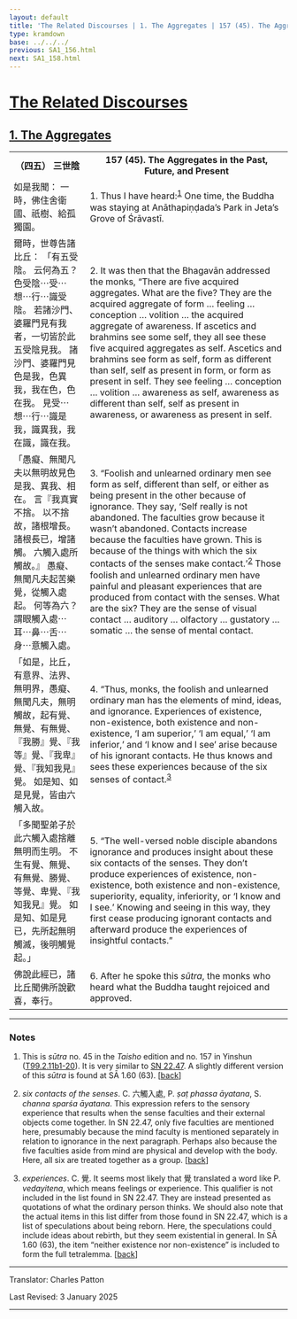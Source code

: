 ```yaml
---
layout: default
title: 'The Related Discourses | 1. The Aggregates | 157 (45). The Aggregates in the Past, Future, and Present'
type: kramdown
base: ../../../
previous: SA1_156.html
next: SA1_158.html
---
```


<h1><a href='../index.html'>The Related Discourses</a></h1>
<h2><a href='index.html'>1. The Aggregates</a></h2>

<table class="trans">
  <th class='ch'>（四五） 三世陰</th>
  <th class='en'>157 (45). The Aggregates in the Past, Future, and Present</th>
  <tr>
    <td class='ch' title='t99.2.11b1'>如是我聞： 一時，佛住舍衛國、祇樹、給孤獨園。</td>
    <td id='p1'>1. Thus I have heard:<sup id="ref1"><a href="#n1">1</a></sup> One time, the Buddha was staying at Anāthapiṇḍada’s Park in Jeta’s Grove of Śrāvastī.</td>
  </tr>
  <tr>
    <td class='ch' title='t99.2.11b2'>爾時，世尊告諸比丘： 「有五受陰。 云何為五？ 色受陰⋯受⋯想⋯行⋯識受陰。 若諸沙門、婆羅門見有我者，一切皆於此五受陰見我。 諸沙門、婆羅門見色是我，色異我，我在色，色在我。 見受⋯想⋯行⋯識是我，識異我，我在識，識在我。</td>
    <td id='p2'>2. It was then that the Bhagavān addressed the monks, “There are five acquired aggregates. What are the five? They are the acquired aggregate of form … feeling … conception … volition … the acquired aggregate of awareness. If ascetics and brahmins see some self, they all see these five acquired aggregates as self. Ascetics and brahmins see form as self, form as different than self, self as present in form, or form as present in self. They see feeling … conception … volition … awareness as self, awareness as different than self, self as present in awareness, or awareness as present in self.</td>
  </tr>
  <tr>
    <td class='ch' title='t99.2.11b7'>「愚癡、無聞凡夫以無明故見色是我、異我、相在。 言『我真實不捨。 以不捨故，諸根增長。 諸根長已，增諸觸。 六觸入處所觸故。』 愚癡、無聞凡夫起苦樂覺，從觸入處起。 何等為六？ 謂眼觸入處⋯耳⋯鼻⋯舌⋯身⋯意觸入處。</td>
    <td id='p3'>3. “Foolish and unlearned ordinary men see form as self, different than self, or either as being present in the other because of ignorance. They say, ‘Self really is not abandoned. The faculties grow because it wasn’t abandoned. Contacts increase because the faculties have grown. This is because of the things with which the six contacts of the senses make contact.’<sup id="ref2"><a href="#n2">2</a></sup> Those foolish and unlearned ordinary men have painful and pleasant experiences that are produced from contact with the senses. What are the six? They are the sense of visual contact … auditory … olfactory … gustatory … somatic … the sense of mental contact.</td>
  </tr>
  <tr>
    <td class='ch' title='t99.2.11b11'>「如是，比丘，有意界、法界、無明界，愚癡、無聞凡夫，無明觸故，起有覺、無覺、有無覺、『我勝』覺、『我等』覺、『我卑』覺、『我知我見』覺。 如是知、如是見覺，皆由六觸入故。</td>
    <td id='p4'>4. “Thus, monks, the foolish and unlearned ordinary man has the elements of mind, ideas, and ignorance. Experiences of existence, non-existence, both existence and non-existence, ‘I am superior,’ ‘I am equal,’ ‘I am inferior,’ and ‘I know and I see’ arise because of his ignorant contacts. He thus knows and sees these experiences because of the six senses of contact.<sup id="ref3"><a href="#n3">3</a></sup></td>
  </tr>
  <tr>
    <td class='ch' title='t99.2.11b15'>「多聞聖弟子於此六觸入處捨離無明而生明。 不生有覺、無覺、有無覺、勝覺、等覺、卑覺、『我知我見』覺。 如是知、如是見已，先所起無明觸滅，後明觸覺起。」</td>
    <td id='p5'>5. “The well-versed noble disciple abandons ignorance and produces insight about these six contacts of the senses. They don’t produce experiences of existence, non-existence, both existence and non-existence, superiority, equality, inferiority, or ‘I know and I see.’ Knowing and seeing in this way, they first cease producing ignorant contacts and afterward produce the experiences of insightful contacts.”</td>
  </tr>
  <tr>
    <td class='ch' title='t99.2.11b19'>佛說此經已，諸比丘聞佛所說歡喜，奉行。</td>
    <td id='p6'>6. After he spoke this <em>sūtra</em>, the monks who heard what the Buddha taught rejoiced and approved.</td>
  </tr>
</table>

<hr/>

<h3 id="notes">Notes</h3>

<ol class="notes-list">
<li id="n1"><p>This is <em>sūtra</em> no. 45 in the <cite>Taisho</cite> edition and no. 157 in Yinshun (<a href="https://cbetaonline.dila.edu.tw/zh/T02n0099_p0011b01" target="_blank">T99.2.11b1-20</a>). It is very similar to <a href="https://suttacentral.net/sn22.47" target="_blank">SN 22.47</a>. A slightly different version of this <em>sūtra</em> is found at SĀ 1.60 (63). [<a href="#ref1">back</a>]</p></li>
<li id="n2"><p><em>six contacts of the senses</em>. C. <span class="ch">六觸入處</span>, P. <em>ṣaṭ phassa āyatana</em>, S. <em>channa sparśa āyatana</em>. This expression refers to the sensory experience that results when the sense faculties and their external objects come together. In SN 22.47, only five faculties are mentioned here, presumably because the mind faculty is mentioned separately in relation to ignorance in the next paragraph. Perhaps also because the five faculties aside from mind are physical and develop with the body. Here, all six are treated together as a group. [<a href="#ref2">back</a>]</p></li>
<li id="n3"><p><em>experiences</em>. C. <span class="ch">覺</span>. It seems most likely that <span class="ch">覺</span> translated a word like P. <em>vedayitena</em>, which means feelings or experience. This qualifier is not included in the list found in SN 22.47. They are instead presented as quotations of what the ordinary person thinks. We should also note that the actual items in this list differ from those found in SN 22.47, which is a list of speculations about being reborn. Here, the speculations could include ideas about rebirth, but they seem existential in general. In SĀ 1.60 (63), the item “neither existence nor non-existence” is included to form the full tetralemma. [<a href="#ref3">back</a>]</p></li>
</ol>
<hr/>

<p class="translator">Translator: Charles Patton</p>
<p class='revised'>Last Revised: 3 January 2025</p>

<hr/>